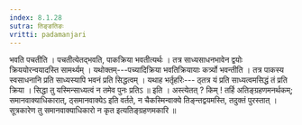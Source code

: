 ```yaml
---
index: 8.1.28
sutra: तिङ्ङतिङः
vritti: padamanjari
---
```


 भवति पचतीति । पचतीत्येतद्भवति, पाकक्रिया भवतीत्यर्थः । तत्र साध्यसाधनभावेन द्वयोः क्रिययोरन्वयादस्ति सामर्थ्यम् । यथोक्तम्---पच्यादिक्रिया भवतिक्रियायाः कर्त्र्यो भवन्तीति । तत्र पाकस्य स्वसाधनानि प्रति साध्यस्यापि भवनं प्रति सिद्धत्वम् । यथाह भर्तृहरिः--- ठ्तत्र यं प्रति साध्यत्वमसिद्धं तं प्रति क्रिया । सिद्धा तु यस्मिन्साध्यत्वं न तमेव पुनः प्रतिऽ ॥ इति । अस्त्येतत् ? किम् ! तर्हि अतिङ्ग्रहणमनर्थकम्; समानवाक्याधिकारात्, ठ्समानवाक्येऽ इति वर्तते, न चैकस्मिन्वाक्ये तिङ्न्तद्वयमस्ति, तदुक्तं पुरस्तात् । सूत्रकारेण तु समानवाक्याधिकारो न कृत इत्यतिङ्ग्रहणमकारि ॥
